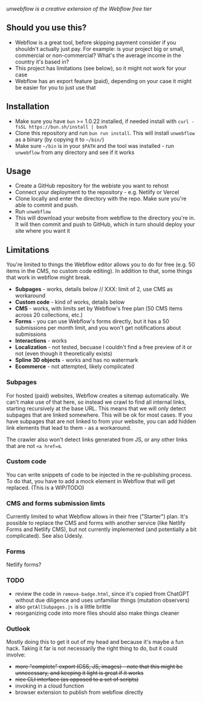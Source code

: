 *unwebflow is a creative extension of the Webflow free tier*

## Should you use this?
- Webflow is a great tool, before skipping payment consider if you shouldn't actually just pay. For example: is your project big or small, commercial or non-commercial? What's the average income in the country it's based in?
- This project has limitations (see below), so it might not work for your case
- Webflow has an export feature (paid), depending on your case it might be easier for you to just use that

## Installation
- Make sure you have `bun` >= 1.0.22 installed, if needed install with `curl -fsSL https://bun.sh/install | bash`
- Clone this repository and run `bun run install`. This will install `unwebflow` as a binary (by copying it to `~/bin/`)
- Make sure `~/bin` is in your `$PATH` and the tool was installed - run `unwebflow` from any directory and see if it works

## Usage
- Create a GitHub repository for the webiste you want to rehost
- Connect your deployment to the repository - e.g. Netlify or Vercel
- Clone locally and enter the directory with the repo. Make sure you're able to commit and push.
- Run `unwebflow`
- This will download your website from webflow to the directory you're in. It will then commit and push to GitHub, which in turn should deploy your site where you want it

## Limitations
You're limited to things the Webflow editor allows you to do for free (e.g. 50 items in the CMS, no custom code editing). In addition to that, some things that work in webflow might break.

- **Subpages** - works, details below // XXX: limit of 2, use CMS as workaround
- **Custom code** - kind of works, details below
- **CMS** - works, with limits set by Webflow's free plan (50 CMS items across 20 collections, etc.)
- **Forms** - you can use Webflow's forms directly, but it has a 50 submissions per month limit, and you won't get notifications about submissions
- **Interactions** - works
- **Localization** - not tested, becuase I couldn't find a free preview of it or not (even though it theoretically exists)
- **Spline 3D objects** - works and has no watermark
- **Ecommerce** - not attempted, likely complicated


### Subpages
For hosted (paid) websites, Webflow creates a sitemap automatically. We can't make use of that here, so instead we crawl to find all internal links, starting recursively at the base URL. This means that we will only detect subpages that are linked somewhere. This will be ok for most cases. If you have subpages that are not linked to from your website, you can add hidden link elements that lead to them - as a workaround. 

The crawler also won't detect links generated from JS, or any other links that are not `<a href=`s.

### Custom code
You can write snippets of code to be injected in the re-publishing process. To do that, you have to add a mock element in Webflow that will get replaced. (This is a WIP/TODO)

### CMS and forms submission limts
Currently limited to what Webflow allows in their free ("Starter") plan. It's possible to replace the CMS and forms with another service (like Netlify Forms and Netlify CMS), but not currently implemented (and potentially a bit complicated). See also Udesly.

### Forms 
Netlify forms?

### TODO
- review the code in `remove-badge.html`, since it's copied from ChatGPT without due diligence and uses unfamiliar things (mutation observers)
- also `getAllSubpages.js` is a little brittle
- reorganizing code into more files should also make things cleaner

### Outlook
Mostly doing this to get it out of my head and because it's maybe a fun hack. Taking it far is not necessarily the right thing to do, but it could involve:
- ~~more "complete" export (CSS, JS, images) - note that this might be unnecessary, and keeping it light is great if it works~~
- ~~nice CLI interface (as opposed to a set of scripts)~~
- invoking in a cloud function
- browser extension to publish from webflow directly
